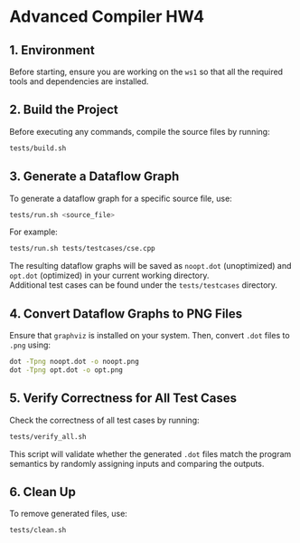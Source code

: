 # Advanced Compiler HW4

## 1. Environment

Before starting, ensure you are working on the `ws1` so that all the required tools and dependencies are installed.

## 2. Build the Project

Before executing any commands, compile the source files by running:

```bash
tests/build.sh
```

## 3. Generate a Dataflow Graph

To generate a dataflow graph for a specific source file, use:

```bash
tests/run.sh <source_file>
```

For example:
```bash
tests/run.sh tests/testcases/cse.cpp
```

The resulting dataflow graphs will be saved as `noopt.dot` (unoptimized) and `opt.dot` (optimized) in your current working directory.  
Additional test cases can be found under the `tests/testcases` directory.

## 4. Convert Dataflow Graphs to PNG Files

Ensure that `graphviz` is installed on your system. Then, convert `.dot` files to `.png` using:

```bash
dot -Tpng noopt.dot -o noopt.png
dot -Tpng opt.dot -o opt.png
```

## 5. Verify Correctness for All Test Cases

Check the correctness of all test cases by running:

```bash
tests/verify_all.sh
```

This script will validate whether the generated `.dot` files match the program semantics by randomly assigning inputs and comparing the outputs.

## 6. Clean Up

To remove generated files, use:

```bash
tests/clean.sh
```
